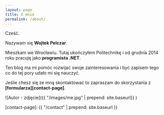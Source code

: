 ```yaml
---
layout: page
title: O mnie
permalink: /about/
---
```


Cześć.

Nazywam się **Wojtek Pelczar**. 

Mieszkam we Wrocławiu. Tutaj ukończyłem Politechnikę i od grudnia 2014 roku pracuję jako **programista .NET**.

Ten blog ma mi pomóc rozwijać swoje zainteresowania i być zapisem tego co do tej pory udało mi się nauczyć.

Jeślie chesz się ze mną skontaktować to zapraszam do skorzystania z **[formularza][contact-page]**.

![Autor - zdjęcie]({{ "/images/me.jpg" | prepend: site.baseurl}} )

[contact-page]: {{ "/contact" | prepend: site.baseurl }}
